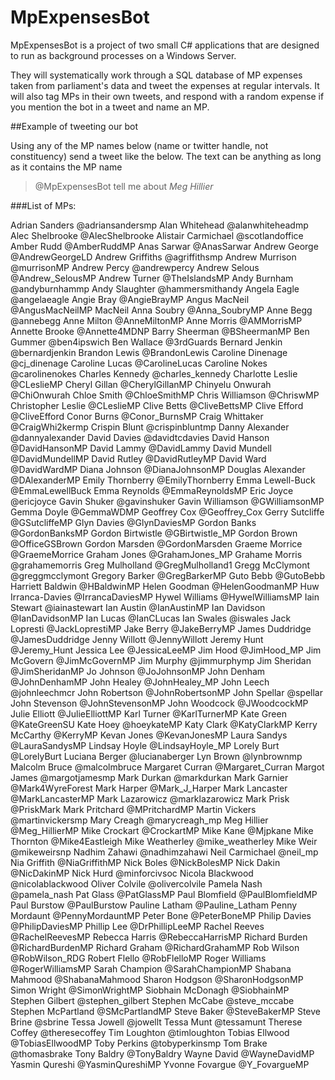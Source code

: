 # MpExpensesBot

MpExpensesBot is a project of two small C# applications that are designed to run as background processes on a Windows Server.

They will systematically work through a SQL database of MP expenses taken from parliament's data and tweet the expenses at regular intervals.  It will also tag MPs in their own tweets, and respond with a random expense if you mention the bot in a tweet and name an MP.

##Example of tweeting our bot

Using any of the MP names below (name or twitter handle, not constituency) send a tweet like the below.  The text can be anything as long as it contains the MP name

> @MpExpensesBot tell me about *Meg Hillier*

###List of MPs:

Adrian Sanders	@adriansandersmp
Alan Whitehead	@alanwhiteheadmp
Alec Shelbrooke	@AlecShelbrooke
Alistair Carmichael	@scotlandoffice
Amber Rudd	@AmberRuddMP
Anas Sarwar	@AnasSarwar
Andrew George	@AndrewGeorgeLD
Andrew Griffiths	@agriffithsmp
Andrew Murrison	@murrisonMP
Andrew Percy	@andrewpercy
Andrew Selous	@Andrew_SelousMP
Andrew Turner	@TheIslandsMP
Andy Burnham	@andyburnhammp
Andy Slaughter	@hammersmithandy
Angela Eagle	@angelaeagle
Angie Bray	@AngieBrayMP
Angus MacNeil	@AngusMacNeilMP MacNeil
Anna Soubry	@Anna_SoubryMP
Anne Begg	@annebegg
Anne Milton	@AnneMiltonMP
Anne Morris	@AMMorrisMP
Annette Brooke	@Annette4MDNP
Barry Sheerman	@BSheermanMP
Ben Gummer	@ben4ipswich
Ben Wallace	@3rdGuards
Bernard Jenkin	@bernardjenkin
Brandon Lewis	@BrandonLewis
Caroline Dinenage	@cj_dinenage
Caroline Lucas	@CarolineLucas
Caroline Nokes	@carolinenokes
Charles Kennedy	@charles_kennedy
Charlotte Leslie	@CLeslieMP
Cheryl Gillan	@CherylGillanMP
Chinyelu Onwurah	@ChiOnwurah
Chloe Smith	@ChloeSmithMP
Chris Williamson	@ChriswMP
Christopher Leslie	@CLeslieMP
Clive Betts	@CliveBettsMP
Clive Efford	@CliveEfford
Conor Burns	@Conor_BurnsMP
Craig Whittaker	@CraigWhi2kermp
Crispin Blunt	@crispinbluntmp
Danny Alexander	@dannyalexander
David Davies	@davidtcdavies
David Hanson	@DavidHansonMP
David Lammy	@DavidLammy
David Mundell	@DavidMundellMP
David Rutley	@DavidRutleyMP
David Ward	@DavidWardMP
Diana Johnson	@DianaJohnsonMP
Douglas Alexander	@DAlexanderMP
Emily Thornberry	@EmilyThornberry
Emma Lewell-Buck	@EmmaLewellBuck
Emma Reynolds	@EmmaReynoldsMP
Eric Joyce	@ericjoyce
Gavin Shuker	@gavinshuker
Gavin Williamson	@GWilliamsonMP
Gemma Doyle	@GemmaWDMP
Geoffrey Cox	@Geoffrey_Cox
Gerry Sutcliffe	@GSutcliffeMP
Glyn Davies	@GlynDaviesMP
Gordon Banks	@GordonBanksMP
Gordon Birtwistle	@GBirtwistle_MP
Gordon Brown	@OfficeGSBrown
Gordon Marsden	@GordonMarsden
Graeme Morrice	@GraemeMorrice
Graham Jones	@GrahamJones_MP
Grahame Morris	@grahamemorris
Greg Mulholland	@GregMulholland1
Gregg McClymont	@greggmcclymont
Gregory Barker	@GregBarkerMP
Guto Bebb	@GutoBebb
Harriett Baldwin	@HBaldwinMP
Helen Goodman	@HelenGoodmanMP
Huw Irranca-Davies	@IrrancaDaviesMP
Hywel Williams	@HywelWilliamsMP
Iain Stewart	@iainastewart
Ian Austin	@IanAustinMP
Ian Davidson	@IanDavidsonMP
Ian Lucas	@IanCLucas
Ian Swales	@iswales
Jack Lopresti	@JackLoprestiMP
Jake Berry	@JakeBerryMP
James Duddridge	@JamesDuddridge
Jenny Willott	@JennyWillott
Jeremy Hunt	@Jeremy_Hunt
Jessica Lee	@JessicaLeeMP
Jim Hood	@JimHood_MP
Jim McGovern	@JimMcGovernMP
Jim Murphy	@jimmurphymp
Jim Sheridan	@JimSheridanMP
Jo Johnson	@JoJohnsonMP
John Denham	@JohnDenhamMP
John Healey	@JohnHealey_MP
John Leech	@johnleechmcr
John Robertson	@JohnRobertsonMP
John Spellar	@spellar
John Stevenson	@JohnStevensonMP
John Woodcock	@JWoodcockMP
Julie Elliott	@JulieElliottMP
Karl Turner	@KarlTurnerMP
Kate Green	@KateGreenSU
Kate Hoey	@hoeykateMP
Katy Clark	@KatyClarkMP
Kerry McCarthy	@KerryMP
Kevan Jones	@KevanJonesMP
Laura Sandys	@LauraSandysMP
Lindsay Hoyle	@LindsayHoyle_MP
Lorely Burt	@LorelyBurt
Luciana Berger	@lucianaberger
Lyn Brown	@lynbrownmp
Malcolm Bruce	@malcolmbruce
Margaret Curran	@Margaret_Curran
Margot James	@margotjamesmp
Mark Durkan	@markdurkan
Mark Garnier	@Mark4WyreForest
Mark Harper	@Mark_J_Harper
Mark Lancaster	@MarkLancasterMP
Mark Lazarowicz	@marklazarowicz
Mark Prisk	@PriskMark
Mark Pritchard	@MPritchardMP
Martin Vickers	@martinvickersmp
Mary Creagh	@marycreagh_mp
Meg Hillier	@Meg_HillierMP
Mike Crockart	@CrockartMP
Mike Kane	@Mjpkane
Mike Thornton	@Mike4Eastleigh
Mike Weatherley	@mike_weatherley
Mike Weir	@mikeweirsnp
Nadhim Zahawi	@nadhimzahawi
Neil Carmichael	@neil_mp
Nia Griffith	@NiaGriffithMP
Nick Boles	@NickBolesMP
Nick Dakin	@NicDakinMP
Nick Hurd	@minforcivsoc
Nicola Blackwood	@nicolablackwood
Oliver Colvile	@olivercolvile
Pamela Nash	@pamela_nash
Pat Glass	@PatGlassMP
Paul Blomfield	@PaulBlomfieldMP
Paul Burstow	@PaulBurstow
Pauline Latham	@Pauline_Latham
Penny Mordaunt	@PennyMordauntMP
Peter Bone	@PeterBoneMP
Philip Davies	@PhilipDaviesMP
Phillip Lee	@DrPhillipLeeMP
Rachel Reeves	@RachelReevesMP
Rebecca Harris	@RebeccaHarrisMP
Richard Burden	@RichardBurdenMP
Richard Graham	@RichardGrahamMP
Rob Wilson	@RobWilson_RDG
Robert Flello	@RobFlelloMP
Roger Williams	@RogerWilliamsMP
Sarah Champion	@SarahChampionMP
Shabana Mahmood	@ShabanaMahmood
Sharon Hodgson	@SharonHodgsonMP
Simon Wright	@SimonWrightMP
Siobhain McDonagh	@SiobhainMP
Stephen Gilbert	@stephen_gilbert
Stephen McCabe	@steve_mccabe
Stephen McPartland	@SMcPartlandMP
Steve Baker	@SteveBakerMP
Steve Brine	@sbrine
Tessa Jowell	@jowellt
Tessa Munt	@tessamunt
Therese Coffey	@theresecoffey
Tim Loughton	@timloughton
Tobias Ellwood	@TobiasEllwoodMP
Toby Perkins	@tobyperkinsmp
Tom Brake	@thomasbrake
Tony Baldry	@TonyBaldry
Wayne David	@WayneDavidMP
Yasmin Qureshi	@YasminQureshiMP
Yvonne Fovargue	@Y_FovargueMP

